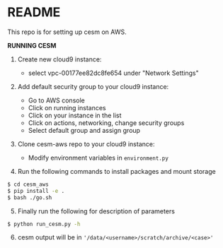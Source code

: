 # README #

This repo is for setting up cesm on AWS.

**RUNNING CESM**

1. Create new cloud9 instance:   
   - select vpc-00177ee82dc8fe654 under "Network Settings"

2. Add default security group to your cloud9 instance:    
   - Go to AWS console  
   - Click on running instances  
   - Click on your instance in the list  
   - Click on actions, networking, change security groups  
   - Select default group and assign group

3. Clone cesm-aws repo to your cloud9 instance:    
   - Modify environment variables in `environment.py`

4. Run the following commands to install packages and mount storage
```bash
$ cd cesm_aws
$ pip install -e .
$ bash ./go.sh  
```

5. Finally run the following for description of parameters  
```bash    
$ python run_cesm.py -h
```

6. cesm output will be in `'/data/<username>/scratch/archive/<case>'`
